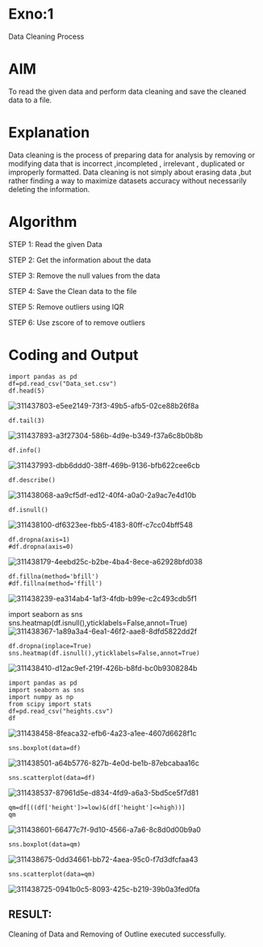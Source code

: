 # Exno:1
Data Cleaning Process

# AIM
To read the given data and perform data cleaning and save the cleaned data to a file.

# Explanation
Data cleaning is the process of preparing data for analysis by removing or modifying data that is incorrect ,incompleted , irrelevant , duplicated or improperly formatted. Data cleaning is not simply about erasing data ,but rather finding a way to maximize datasets accuracy without necessarily deleting the information.

# Algorithm
STEP 1: Read the given Data

STEP 2: Get the information about the data

STEP 3: Remove the null values from the data

STEP 4: Save the Clean data to the file

STEP 5: Remove outliers using IQR

STEP 6: Use zscore of to remove outliers

# Coding and Output
```
import pandas as pd
df=pd.read_csv("Data_set.csv")
df.head(5)
```
![311437803-e5ee2149-73f3-49b5-afb5-02ce88b26f8a](https://github.com/Kousalya22008930/exno1/assets/119389108/43e4f566-c078-4ccb-999e-1ff134ea79bd)
```
df.tail(3)
```
![311437893-a3f27304-586b-4d9e-b349-f37a6c8b0b8b](https://github.com/Kousalya22008930/exno1/assets/119389108/cceeebeb-fccb-4d07-8b0c-7cf74b2a6fdd)
```
df.info()
```
![311437993-dbb6ddd0-38ff-469b-9136-bfb622cee6cb](https://github.com/Kousalya22008930/exno1/assets/119389108/3d535d13-2a54-4052-a5c9-83c691a57283)
```
df.describe()
```
![311438068-aa9cf5df-ed12-40f4-a0a0-2a9ac7e4d10b](https://github.com/Kousalya22008930/exno1/assets/119389108/06d9a3e0-0187-4f37-9165-bd94dd7759a7)
```
df.isnull()
```
![311438100-df6323ee-fbb5-4183-80ff-c7cc04bff548](https://github.com/Kousalya22008930/exno1/assets/119389108/68d87892-9ecd-4be3-bfbf-434cd36734fc)
```
df.dropna(axis=1)
#df.dropna(axis=0)
```
![311438179-4eebd25c-b2be-4ba4-8ece-a62928bfd038](https://github.com/Kousalya22008930/exno1/assets/119389108/03f1ee66-7e73-4b7e-95a5-e31f7a040d94)
```
df.fillna(method='bfill')
#df.fillna(method='ffill')
```
![311438239-ea314ab4-1af3-4fdb-b99e-c2c493cdb5f1](https://github.com/Kousalya22008930/exno1/assets/119389108/c2621f52-1027-40af-96da-9131968f8a93)

import seaborn as sns
sns.heatmap(df.isnull(),yticklabels=False,annot=True)
![311438367-1a89a3a4-6ea1-46f2-aae8-8dfd5822dd2f](https://github.com/Kousalya22008930/exno1/assets/119389108/d9e665db-6997-4fc0-9418-ff3287af41ea)
```
df.dropna(inplace=True)
sns.heatmap(df.isnull(),yticklabels=False,annot=True)
```
![311438410-d12ac9ef-219f-426b-b8fd-bc0b9308284b](https://github.com/Kousalya22008930/exno1/assets/119389108/8618d15f-7378-4e70-93e1-1cb43aa84f13)
```
import pandas as pd
import seaborn as sns
import numpy as np
from scipy import stats
df=pd.read_csv("heights.csv")
df
```
![311438458-8feaca32-efb6-4a23-a1ee-4607d6628f1c](https://github.com/Kousalya22008930/exno1/assets/119389108/811718a1-c88e-484a-9565-d0bd2a9047b9)
```
sns.boxplot(data=df)
```
![311438501-a64b5776-827b-4e0d-be1b-87ebcabaa16c](https://github.com/Kousalya22008930/exno1/assets/119389108/4efae272-6aa4-48e1-bd4d-eee073d8348b)
```
sns.scatterplot(data=df)
```
![311438537-87961d5e-d834-4fd9-a6a3-5bd5ce5f7d81](https://github.com/Kousalya22008930/exno1/assets/119389108/b167e468-e255-4332-804b-d5e7eba0ad28)
```
qm=df[((df['height']>=low)&(df['height']<=high))]
qm
```
![311438601-66477c7f-9d10-4566-a7a6-8c8d0d00b9a0](https://github.com/Kousalya22008930/exno1/assets/119389108/c52e62ae-50b0-43f5-88a5-554e53bfea88)
```
sns.boxplot(data=qm)
```
![311438675-0dd34661-bb72-4aea-95c0-f7d3dfcfaa43](https://github.com/Kousalya22008930/exno1/assets/119389108/03d93be2-ff1f-4bb0-9484-2cbd29d452e4)
```
sns.scatterplot(data=qm)
```
![311438725-0941b0c5-8093-425c-b219-39b0a3fed0fa](https://github.com/Kousalya22008930/exno1/assets/119389108/04fd7a27-dd8c-481a-b368-80a152b41e71)

## RESULT:
Cleaning of Data and Removing of Outline executed successfully.

